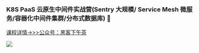 ### K8S PaaS 云原生中间件实战营(Sentry 大规模/ Service Mesh 微服务/容器化中间件集群/分布式数据库) 👋

[课程详情->>>公众号：黑客下午茶](https://mp.weixin.qq.com/s/dcl388fPMYMkxMQZIuC9yw)

![](https://mmbiz.qpic.cn/mmbiz_png/hD75vrNauXaib4KWs66GDwCRBAXcV2zia5TzuJoHXSSwYdMgaiaVickaVH68PJmEcWtTmFTVGZWmNjc9K4MibMC0QPQ/640?wx_fmt=png&wxfrom=5&wx_lazy=1&wx_co=1)
